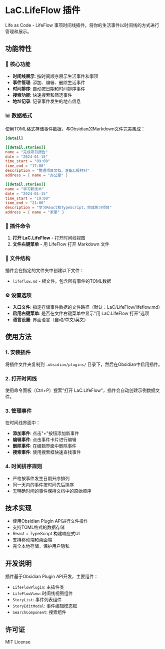 # LaC.LifeFlow 插件

Life as Code - LifeFlow 事项时间线插件，将你的生活事件以时间线的方式进行管理和展示。

## 功能特性

### 🎯 核心功能
- **时间线展示**: 按时间顺序展示生活事件和事项
- **事件管理**: 添加、编辑、删除生活事件
- **时间排序**: 自动按日期和时间排序事件
- **搜索功能**: 快速搜索和筛选事件
- **地址记录**: 记录事件发生的地点信息

### 📊 数据格式
使用TOML格式存储事件数据，与Obsidian的Markdown文件完美集成：

```toml
[detail]

[[detail.stories]]
name = "完成项目报告"
date = "2024-01-15"
time_start = "09:00"
time_end = "17:00"
description = "整理项目文档，准备汇报材料"
address = { name = "办公室" }

[[detail.stories]]
name = "学习新技术"
date = "2024-01-15"
time_start = "19:00"
time_end = "21:00"
description = "学习React和TypeScript，完成练习项目"
address = { name = "家里" }
```

### 🔧 插件命令

1. **打开 LaC.LifeFlow** - 打开时间线视图
2. **文件右键菜单** - 用 LifeFlow 打开 Markdown 文件

### 📁 文件结构

插件会在指定的文件夹中创建以下文件：
- `lifeflow.md` - 根文件，包含所有事件的TOML数据

### ⚙️ 设置选项

- **入口文件**: 指定存储事件数据的文件路径（默认：LaC/LifeFlow/lifeflow.md）
- **启用右键菜单**: 是否在文件右键菜单中显示"用 LaC.LifeFlow 打开"选项
- **语言设置**: 界面语言（自动/中文/英文）

## 使用方法

### 1. 安装插件
将插件文件夹复制到 `.obsidian/plugins/` 目录下，然后在Obsidian中启用插件。

### 2. 打开时间线
使用命令面板（Ctrl+P）搜索"打开 LaC.LifeFlow"，插件会自动创建示例数据文件。

### 3. 管理事件
在时间线界面中：
- **添加事件**: 点击"+"按钮添加新事件
- **编辑事件**: 点击事件卡片进行编辑
- **删除事件**: 在编辑界面中删除事件
- **搜索事件**: 使用搜索框快速查找事件

### 4. 时间排序规则
- 严格按事件发生日期升序排列
- 同一天内的事件按时间先后排序
- 无明确时间的事件保持文档中的原始顺序

## 技术实现

- 使用Obsidian Plugin API进行文件操作
- 支持TOML格式的数据存储
- React + TypeScript 构建响应式UI
- 支持移动端和桌面端
- 完全本地存储，保护用户隐私

## 开发说明

插件基于Obsidian Plugin API开发，主要组件：

- `LifeFlowPlugin`: 主插件类
- `LifeFlowView`: 时间线视图组件
- `StoryList`: 事件列表组件
- `StoryEditModal`: 事件编辑模态框
- `SearchComponent`: 搜索组件

## 许可证

MIT License
